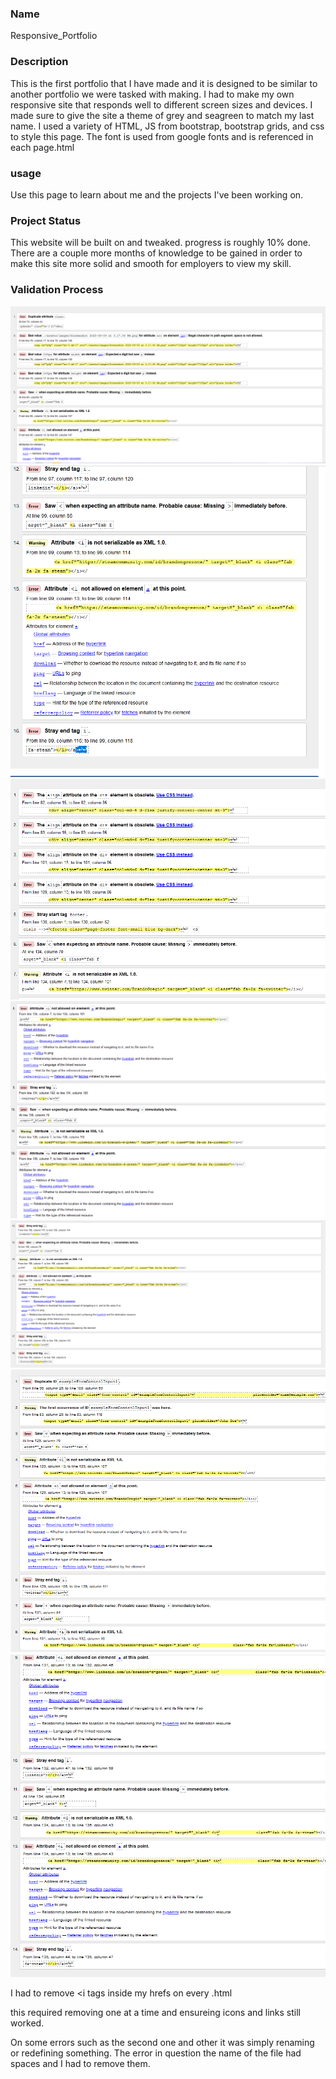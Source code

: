 ### Name

Responsive_Portfolio

### Description

This is the first portfolio that I have made and it is designed to be similar to another portfolio we were tasked with making. I had to make my own responsive site that responds well to different screen sizes and devices. I made sure to give the site a theme of grey and seagreen to match my last name. I used a variety of HTML, JS from bootstrap, bootstrap grids, and css to style this page. The font is used from google fonts and is referenced in each page.html

### usage

Use this page to learn about me and the projects I've been working on. 

### Project Status

This website will be built on and tweaked. progress is roughly 10% done. There are a couple more months of knowledge to be gained in order to make this site more solid and smooth for employers to view my skill.

### Validation Process

![index](assets/images/validation1.PNG)
![indexcont](assets/images/validation2.PNG)
![portfolio](assets/images/validationport1.PNG)
![portfolio](assets/images/validationport2.PNG)
![portfolio](assets/images/validationport3.PNG)
![portfolio](assets/images/validationcontact1.PNG)
![portfolio](assets/images/validationcontact2.PNG)

I had to remove <i tags inside my hrefs on every .html

this required removing one at a time and ensureing icons and links still worked.

On some errors such as the second one and other it was simply renaming or redefining something. The error in question the name of the file had spaces and I had to remove them.
